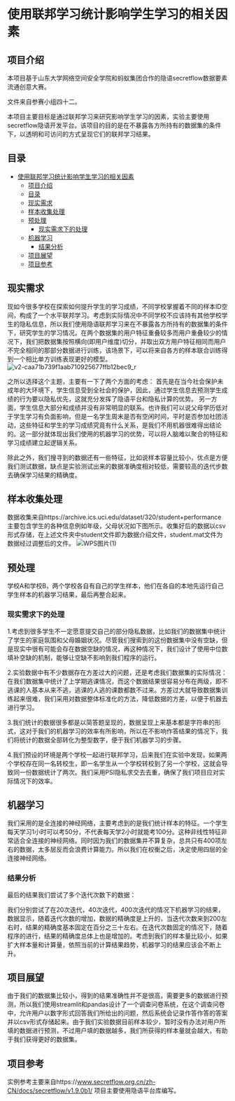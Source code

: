 # 使用联邦学习统计影响学生学习的相关因素
## 项目介绍
本项目基于山东大学网络空间安全学院和蚂蚁集团合作的隐语secretflow数据要素流通创意大赛。

文件来自参赛小组四十二。

本项目主要目标是通过联邦学习来研究影响学生学习的因素，实验主要使用secretflow隐语开发平台。该项目的目的是在不暴露各方所持有的数据集的条件下，以透明和可访问的方式呈现它们的联邦学习结果。
## 目录
* [使用联邦学习统计影响学生学习的相关因素](#使用联邦学习统计影响学生学习的相关因素)
    * [项目介绍](#项目介绍)
    * [目录](#目录)
    * [现实需求](#现实需求)
    * [样本收集处理](#样本收集处理)
    * [预处理](#预处理)
       * [现实需求下的处理](#现实需求下的处理)
    * [机器学习](#机器学习)
       * [结果分析](#结果分析)
    * [项目展望](#项目展望)
    * [项目参考](#项目参考)

## 现实需求
现如今很多学校在探索如何提升学生的学习成绩，不同学校掌握着不同的样本ID空间，构成了一个水平联邦学习。考虑到实际情况中不同学校不应该持有其他学校学生的隐私信息，所以我们使用隐语联邦学习来在不暴露各方所持有的数据集的条件下，研究学生的学习情况。在两个数据集的用户特征重叠较多而用户重叠较少的情况下，我们把数据集按照横向(即用户维度)切分，并取出双方用户特征相同而用户不完全相同的那部分数据进行训练，该场景下，可以将来自各方的样本联合训练得到一个相比单方训练表现更好的模型。
![v2-caa71b739f1aab710925677ffb12bec9_r](https://github.com/user-attachments/assets/fb5fb53c-0525-4239-8719-65133e5c73dd)

之所以选择这个主题，主要有一下了两个方面的考虑：
首先是在当今社会保护未成年的大环境下，学生信息受到全社会的保护，因此，通过学生信息去预测学生成绩的行为要以隐私优先，这就充分发挥了隐语平台和隐私计算的优势。
另一方面，学生信息大部分和成绩并没有非常明显的联系。也许我们可以说父母学历低对于学生学习有负面影响，但是一名学生周末是否有空闲时间，平时是否参加社团活动，这些特征和学生的学习成绩究竟有什么关系，是我们不用机器很难得出结论的。这一部分就体现出我们使用的机器学习的优势，可以将人脑难以聚合的特征和学习成绩建立起逻辑关系。

除此之外，我们搜寻到的数据还有一些特征，比如说样本容量比较小，优点是方便我们测试数据，缺点是实验测试出来的数据准确度相对较低，需要较高的迭代步数去确保学习结果的精确度。

## 样本收集处理
数据收集来自https://archive.ics.uci.edu/dataset/320/student+performance 主要包含学生的各种信息例如年级，父母状况如下图所示。收集好后的数据以csv形式存储，在上述文件夹中student文件即为数据介绍文件，student.mat文件为数据经过调整后的文件。
![WPS图片(1)](https://github.com/user-attachments/assets/c3c4715e-f49b-4cbe-b711-0afd9f4a851a)

## 预处理
学校A和学校B，两个学校各自有自己的学生样本，他们在各自的本地先运行自己学生样本的机器学习结果，最后再整合起来。
### 现实需求下的处理
1.考虑到很多学生不一定愿意提交自己的部分隐私数据，比如我们的数据集中统计了学生的家庭氛围和父母婚姻状况。尽管我们搜索到的这份数据集中没有空缺，但是现实中很有可能会存在数据空缺的情况，再这种情况下，我们设计了使用中位数填补空缺的机制，能够让空缺不影响到我们程序的运行。

2.实验数据中有不少数据存在方差过大的问题，还是考虑我们数据集的实际情况：在我们数据集中统计了上学期逃课情况，而这个数据结果很容易分布在两级，即不逃课的人基本从来不逃，逃课的人逃的课数都数不过来。方差过大就导致数据集训练起来很难，我们采用对数据整体标准化的方法，降低数据的方差，以便于机器去进行学习。

3.我们统计的数据很多都是以简答题呈现的，数据呈现上来基本都是字符串的形式，这对于我们的机器学习的效率有所影响，所以在不影响作答结果的情况下，我们将统计的数据全部转化为整型数字，便于我们机器学习的步骤。

4.我们预设的环境是两个学校一起进行联邦学习，后来我们在实验中发现，如果两个学校存在同一名转校生，即一名学生从一个学校转校到了另一个学校，这就会导致同一份数据统计了两次。我们采用PSI隐私求交去去重，确保了我们项目应对实际情况下的效率。
## 机器学习
我们采用的是全连接的神经网络，主要考虑到的是我们统计样本的特征。一个学生每天学习1小时可以考50分，不代表每天学2小时就能考100分。这种非线性特征非常适合全连接的神经网络。同时因为我们的数据集并不算复杂，总共只有400项左右的数据，太多层反而会浪费计算能力。所以我们在权衡之后，决定使用四层的全连接神经网络。
### 结果分析
最后的结果我们尝试了多个迭代次数下的数据：

我们分别尝试了在20次迭代，40次迭代，400次迭代的情况下机器学习的结果，数据显示，随着迭代次数的增加，数据的精确度是上升的，当迭代次数来到200左右时，结果的精确度基本固定在百分之三十左右。在迭代次数固定的情况下，随着程序的进行，结果的精确度总体上也是增加的。考虑到我们的样本量比较小，如果扩大样本量和计算量，依照当前的计算结果趋势，机器学习的结果应该会不断上升。
## 项目展望
由于我们的数据集比较小，得到的结果准确性并不是很高，需要更多的数据进行预测，所以我们使用streamlit和pandas设计了一个调查问卷系统，在这个调查问卷中，允许用户以数字形式回答我们所给出的问题，然后系统会记录作答作答的答案并以csv形式存储起来。由于我们实验数据目前样本较少，暂时没有办法对用户所填的数据进行预测，不过用户填的数据越多，我们所获得的样本量就会越大，有助于我们获得更好的数据集。
## 项目参考
实例参考主要来自https://www.secretflow.org.cn/zh-CN/docs/secretflow/v1.9.0b1/
项目主要使用隐语平台库编写。
